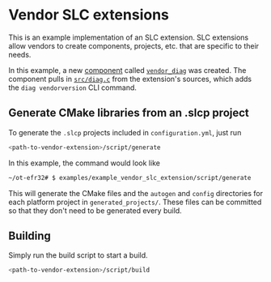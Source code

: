 # Vendor SLC extensions

This is an example implementation of an SLC extension. SLC extensions allow vendors to create components, projects, etc. that are specific to their needs.

In this example, a new [component](https://siliconlabs.github.io/slc-specification/1.0/format/component/) called [`vendor_diag`](./component/vendor_diag.slcc) was created. The component pulls in [`src/diag.c`](./src/diag.c) from the extension's sources, which adds the `diag vendorversion` CLI command.

## Generate CMake libraries from an .slcp project

To generate the `.slcp` projects included in `configuration.yml`, just run

```bash
<path-to-vendor-extension>/script/generate
```

In this example, the command would look like

```bash
~/ot-efr32# $ examples/example_vendor_slc_extension/script/generate
```

This will generate the CMake files and the `autogen` and `config` directories for each platform project in `generated_projects/`.
These files can be committed so that they don't need to be generated every build.

## Building

Simply run the build script to start a build.

```bash
<path-to-vendor-extension>/script/build
```
